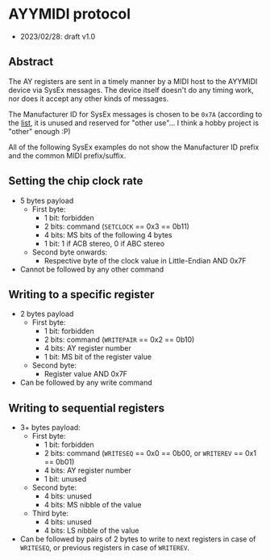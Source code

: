 # AYYMIDI protocol

* 2023/02/28: draft v1.0

## Abstract

The AY registers are sent in a timely manner by a MIDI host to the AYYMIDI device via SysEx messages. The device itself doesn't do any timing work, nor does it accept any other kinds of messages.

The Manufacturer ID for SysEx messages is chosen to be `0x7A` (according to the [list](https://www.midi.org/specifications-old/item/manufacturer-id-numbers), it is unused and reserved for "other use"... I think a hobby project is "other" enough :P)

All of the following SysEx examples do not show the Manufacturer ID prefix and the common MIDI prefix/suffix.

## Setting the chip clock rate

* 5 bytes payload
    * First byte:
        * 1 bit: forbidden
        * 2 bits: command (`SETCLOCK` == 0x3 == 0b11)
        * 4 bits: MS bits of the following 4 bytes
        * 1 bit: 1 if ACB stereo, 0 if ABC stereo
    * Second byte onwards:
        * Respective byte of the clock value in Little-Endian AND 0x7F
* Cannot be followed by any other command

## Writing to a specific register

* 2 bytes payload
    * First byte:
        * 1 bit: forbidden
        * 2 bits: command (`WRITEPAIR` == 0x2 == 0b10)
        * 4 bits: AY register number
        * 1 bit: MS bit of the register value
    * Second byte:
        * Register value AND 0x7F
* Can be followed by any write command

## Writing to sequential registers

* 3+ bytes payload:
    * First byte:
        * 1 bit: forbidden
        * 2 bits: command (`WRITESEQ` == 0x0 == 0b00, or `WRITEREV` == 0x1 == 0b01)
        * 4 bits: AY register number
        * 1 bit: unused
    * Second byte:
        * 4 bits: unused
        * 4 bits: MS nibble of the value
    * Third byte:
        * 4 bits: unused
        * 4 bits: LS nibble of the value
* Can be followed by pairs of 2 bytes to write to next registers in case of `WRITESEQ`, or previous registers in case of `WRITEREV`.